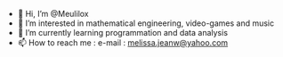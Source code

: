 - 👋 Hi, I’m @Meulilox
- 👀 I’m interested in mathematical engineering, video-games and music
- 🌱 I’m currently learning programmation and data analysis
- 📫 How to reach me : e-mail : melissa.jeanw@yahoo.com

<!---
Meulilox/Meulilox is a ✨ special ✨ repository because its `README.md` (this file) appears on your GitHub profile.
You can click the Preview link to take a look at your changes.
--->
